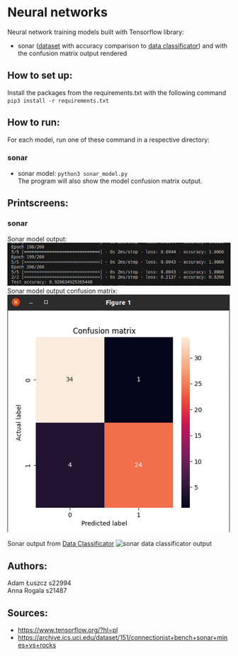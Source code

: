 # Neural networks

Neural network training models built with Tensorflow library:

- sonar ([dataset](https://archive.ics.uci.edu/dataset/151/connectionist+bench+sonar+mines+vs+rocks) with accuracy comparison to [data classificator](./../4-data-classification)) and with the confusion matrix output rendered

## How to set up:

Install the packages from the requirements.txt with the following command `pip3 install -r requirements.txt`

## How to run:

For each model, run one of these command in a respective directory:

### sonar

- sonar model: `python3 sonar_model.py`  
  The program will also show the model confusion matrix output.

## Printscreens:

### sonar

Sonar model output:
![Sonar model output screenshot](./5.1-sonar-model/sonar_model_output.png)
Sonar model output confusion matrix:
![Sonar model output confusion matrix screenshot](./5.1-sonar-model/sonar_model_confusion_matrix.png)

Sonar output from [Data Classificator](./../4-data-classification)
![sonar data classificator output](./5.1-sonar-model/sonar_output_from_data_clasificator_comparison.png)

## Authors:

Adam Łuszcz s22994  
Anna Rogala s21487

## Sources:

- https://www.tensorflow.org/?hl=pl
- https://archive.ics.uci.edu/dataset/151/connectionist+bench+sonar+mines+vs+rocks
